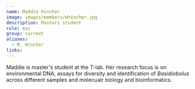 ```yaml
---
name: Maddie Hincher
image: images/members/mhincher.jpg
description: Masters student
role: msc
group: current
aliases:
  - M. Hincher
links:
---
```


Maddie is master's student at the T-lab. Her research focus is on environmental DNA, assays for diversity and identification of *Basidiobolus* across different samples and molecualr biology and bioinformatics.